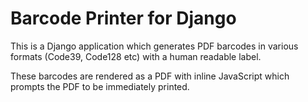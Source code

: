 # Barcode Printer for Django

This is a Django application which generates PDF barcodes in various formats (Code39, Code128 etc) with a human readable label.

These barcodes are rendered as a PDF with inline JavaScript which prompts the PDF to be immediately printed.
